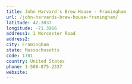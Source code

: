 ```yaml
---
title: John Harvard's Brew House - Framingham
url: /john-harvards-brew-house-framingham/
latitude: 42.3037
longitude: -71.3966
address1: 1 Worcester Road
address2: 
city: Framingham
state: Massachusetts
code: 1701
country: United States
phone: 1-508-875-2337
website: 
---
```


